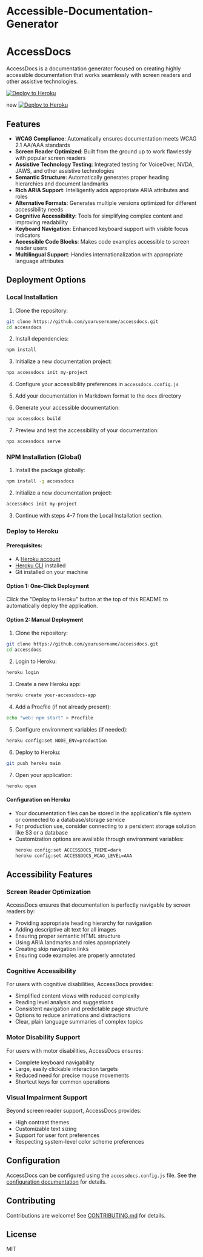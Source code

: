 # Accessible-Documentation-Generator

# AccessDocs

AccessDocs is a documentation generator focused on creating highly accessible documentation that works seamlessly with screen readers and other assistive technologies.

[![Deploy to Heroku](https://www.herokucdn.com/deploy/button.svg)](https://heroku.com/deploy?template=https://github.com/IamAntiHero/Accessible-Documentation-Generator)

new
[![Deploy to Heroku](https://www.herokucdn.com/deploy/button.svg)](https://heroku.com/deploy?template=https://github.com/IamAntiHero/Accessible-Documentation-Generator)

## Features

- **WCAG Compliance**: Automatically ensures documentation meets WCAG 2.1 AA/AAA standards
- **Screen Reader Optimized**: Built from the ground up to work flawlessly with popular screen readers
- **Assistive Technology Testing**: Integrated testing for VoiceOver, NVDA, JAWS, and other assistive technologies
- **Semantic Structure**: Automatically generates proper heading hierarchies and document landmarks
- **Rich ARIA Support**: Intelligently adds appropriate ARIA attributes and roles
- **Alternative Formats**: Generates multiple versions optimized for different accessibility needs
- **Cognitive Accessibility**: Tools for simplifying complex content and improving readability
- **Keyboard Navigation**: Enhanced keyboard support with visible focus indicators
- **Accessible Code Blocks**: Makes code examples accessible to screen reader users
- **Multilingual Support**: Handles internationalization with appropriate language attributes

## Deployment Options

### Local Installation

1. Clone the repository:

```bash
git clone https://github.com/yourusername/accessdocs.git
cd accessdocs
```

2. Install dependencies:

```bash
npm install
```

3. Initialize a new documentation project:

```bash
npx accessdocs init my-project
```

4. Configure your accessibility preferences in `accessdocs.config.js`

5. Add your documentation in Markdown format to the `docs` directory

6. Generate your accessible documentation:

```bash
npx accessdocs build
```

7. Preview and test the accessibility of your documentation:

```bash
npx accessdocs serve
```

### NPM Installation (Global)

1. Install the package globally:

```bash
npm install -g accessdocs
```

2. Initialize a new documentation project:

```bash
accessdocs init my-project
```

3. Continue with steps 4-7 from the Local Installation section.

### Deploy to Heroku

#### Prerequisites:
- A [Heroku account](https://signup.heroku.com/)
- [Heroku CLI](https://devcenter.heroku.com/articles/heroku-cli) installed
- Git installed on your machine

#### Option 1: One-Click Deployment

Click the "Deploy to Heroku" button at the top of this README to automatically deploy the application.

#### Option 2: Manual Deployment

1. Clone the repository:

```bash
git clone https://github.com/yourusername/accessdocs.git
cd accessdocs
```

2. Login to Heroku:

```bash
heroku login
```

3. Create a new Heroku app:

```bash
heroku create your-accessdocs-app
```

4. Add a Procfile (if not already present):

```bash
echo "web: npm start" > Procfile
```

5. Configure environment variables (if needed):

```bash
heroku config:set NODE_ENV=production
```

6. Deploy to Heroku:

```bash
git push heroku main
```

7. Open your application:

```bash
heroku open
```

#### Configuration on Heroku

- Your documentation files can be stored in the application's file system or connected to a database/storage service
- For production use, consider connecting to a persistent storage solution like S3 or a database
- Customization options are available through environment variables:
  ```bash
  heroku config:set ACCESSDOCS_THEME=dark
  heroku config:set ACCESSDOCS_WCAG_LEVEL=AAA
  ```

## Accessibility Features

### Screen Reader Optimization

AccessDocs ensures that documentation is perfectly navigable by screen readers by:

- Providing appropriate heading hierarchy for navigation
- Adding descriptive alt text for all images
- Ensuring proper semantic HTML structure
- Using ARIA landmarks and roles appropriately
- Creating skip navigation links
- Ensuring code examples are properly annotated

### Cognitive Accessibility

For users with cognitive disabilities, AccessDocs provides:

- Simplified content views with reduced complexity
- Reading level analysis and suggestions
- Consistent navigation and predictable page structure
- Options to reduce animations and distractions
- Clear, plain language summaries of complex topics

### Motor Disability Support

For users with motor disabilities, AccessDocs ensures:

- Complete keyboard navigability
- Large, easily clickable interaction targets
- Reduced need for precise mouse movements
- Shortcut keys for common operations

### Visual Impairment Support

Beyond screen reader support, AccessDocs provides:

- High contrast themes
- Customizable text sizing
- Support for user font preferences
- Respecting system-level color scheme preferences

## Configuration

AccessDocs can be configured using the `accessdocs.config.js` file. See the [configuration documentation](./docs/configuration.md) for details.

## Contributing

Contributions are welcome! See [CONTRIBUTING.md](./CONTRIBUTING.md) for details.

## License

MIT
